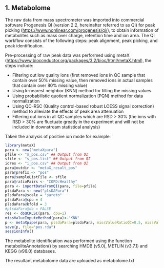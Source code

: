 ## 1. Metabolome

The raw data from mass spectrometer was imported into commercial software Progenesis QI (version 2.2, hereinafter referred to as QI) for peak picking (https://www.nonlinear.com/progenesis/qi/), to obtain information of metabolites such as mass over charge, retention time and ion area. The QI workflow consists of the following steps: peak alignment, peak picking, and peak identification. 

Pre-processing of raw peak data was performed using metaX (https://www.bioconductor.org/packages/3.2/bioc/html/metaX.html), the steps include: 

- Filtering out low quality ions (first removed ions in QC sample that contain over 50% missing value, then removed ions in actual samples that contain over 80% missing value)
- Using k-nearest neighbor (KNN) method for filling the missing values
- Using probabilistic quotient normalization (PQN) method for data normalization
- Using QC-RSC (Quality control-based robust LOESS signal correction) method to alleviate the effects of peak area attenuation
- Filtering out ions in all QC samples which are RSD > 30% (the ions with RSD > 30% are fluctuate greatly in the experiment and will not be included in downstream statistical analysis)

Taken the analysis of positive ion mode for example:

```R
library(metaX)
para <- new("metaXpara")
pfile <- "m_pos.csv" ## Output from QI
sfile <- "s_pos.list" ## Output from QI
idres <- "i_pos.csv" ## Output from QI
para@outdir <- "metaX_result_pos"
para@prefix <- "pos"
para@sampleListFile <- sfile
para@ratioPairs <- "COPD:Healthy"
para <- importDataFromQI(para, file=pfile)
plsdaPara <- new("plsDAPara")
plsdaPara@scale = "pareto"
plsdaPara@cpu = 4
plsdaPara@kfold = 3
#plsdaPara@do = FALSE
res <- doQCRLSC(para, cpu=1)
missValueImputeMethod(para)<-"KNN"
p <- metaXpipe(para, plsdaPara=plsdaPara, missValueRatioQC=0.5, missValueRatioSample=0.8, cvFilter=0.3, idres=idres, qcsc=0, scale="pareto", remveOutlier=FALSE, nor.method="pqn", t=1, nor.order = 1, pclean = FALSE, doROC=FALSE)
save(p, file="pos.rda")
sessionInfo()
```

The metabolite identification was performed using the function metaboliteAnnotation() by searching HMDB (v5.0), METLIN (v3.7.1) and KEGG (v96.0) databases. 

The resultant metabolome data are uploaded as metabolome.txt
